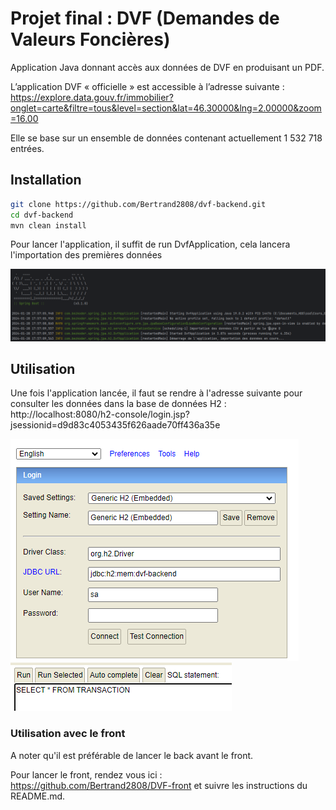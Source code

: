 # Projet final : DVF (Demandes de Valeurs Foncières)


Application Java donnant accès aux données de DVF en produisant un
PDF.

L’application DVF « officielle » est accessible à l’adresse suivante :
https://explore.data.gouv.fr/immobilier?onglet=carte&filtre=tous&level=section&lat=46.30000&lng=2.00000&zoom=16.00

Elle se base sur un ensemble de données contenant actuellement 1 532 718 entrées.

## Installation

```bash
git clone https://github.com/Bertrand2808/dvf-backend.git
cd dvf-backend
mvn clean install
```
Pour lancer l'application, il suffit de run DvfApplication, cela lancera l'importation des premières données

![img.png](img.png)

## Utilisation

Une fois l'application lancée, il faut se rendre à l'adresse suivante pour consulter les données dans la base de données H2 : http://localhost:8080/h2-console/login.jsp?jsessionid=d9d83c4053435f626aade70ff436a35e

![img_1.png](img_1.png)
![img_2.png](img_2.png)


### Utilisation avec le front 

A noter qu'il est préférable de lancer le back avant le front. 

Pour lancer le front, rendez vous ici : https://github.com/Bertrand2808/DVF-front et suivre les instructions du README.md.
